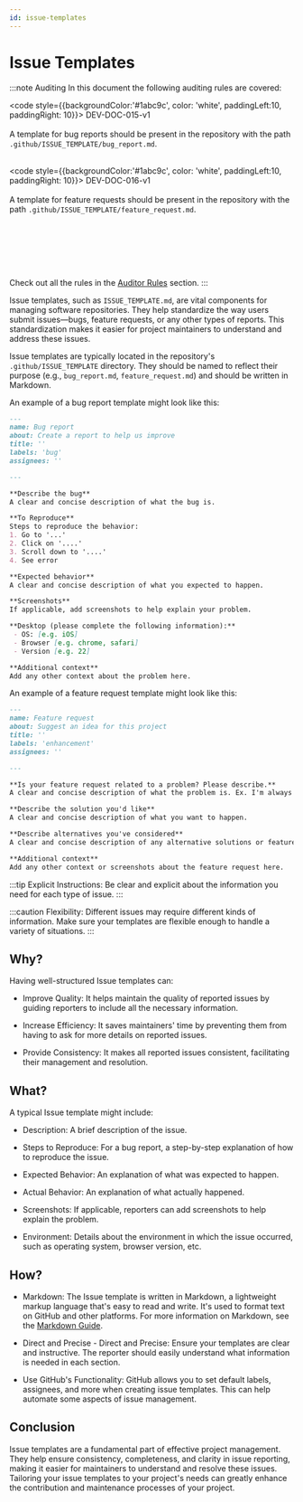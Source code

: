 ```yaml
---
id: issue-templates
---
```


# Issue Templates

:::note Auditing
In this document the following auditing rules are covered:

<code style={{backgroundColor:'#1abc9c', color: 'white', paddingLeft:10, paddingRight: 10}}>
DEV-DOC-015-v1
</code>
<br></br>
A template for bug reports should be present in the repository with the path <code>.github/ISSUE_TEMPLATE/bug_report.md</code>.
<br></br>

<code style={{backgroundColor:'#1abc9c', color: 'white', paddingLeft:10, paddingRight: 10}}>
DEV-DOC-016-v1
</code>
<br></br>
A template for feature requests should be present in the repository with the path <code>.github/ISSUE_TEMPLATE/feature_request.md</code>.
<br></br>

<br></br>
<br></br>

Check out all the rules in the <a href="/auditor/rules">Auditor Rules</a> section.
:::


Issue templates, such as `ISSUE_TEMPLATE.md`, are vital components for managing software repositories. They help standardize the way users submit issues—bugs, feature requests, or any other types of reports. This standardization makes it easier for project maintainers to understand and address these issues.

Issue templates are typically located in the repository's `.github/ISSUE_TEMPLATE` directory. They should be named to reflect their purpose (e.g., `bug_report.md`, `feature_request.md`) and should be written in Markdown.

An example of a bug report template might look like this:

```markdown title="/.github/ISSUE_TEMPLATE/bug_report.md"
---
name: Bug report
about: Create a report to help us improve
title: ''
labels: 'bug'
assignees: ''

---

**Describe the bug**
A clear and concise description of what the bug is.

**To Reproduce**
Steps to reproduce the behavior:
1. Go to '...'
2. Click on '....'
3. Scroll down to '....'
4. See error

**Expected behavior**
A clear and concise description of what you expected to happen.

**Screenshots**
If applicable, add screenshots to help explain your problem.

**Desktop (please complete the following information):**
 - OS: [e.g. iOS]
 - Browser [e.g. chrome, safari]
 - Version [e.g. 22]

**Additional context**
Add any other context about the problem here.
```

An example of a feature request template might look like this:

```markdown title="/.github/ISSUE_TEMPLATE/feature_request.md"
---
name: Feature request
about: Suggest an idea for this project
title: ''
labels: 'enhancement'
assignees: ''

---

**Is your feature request related to a problem? Please describe.**
A clear and concise description of what the problem is. Ex. I'm always frustrated when [...]

**Describe the solution you'd like**
A clear and concise description of what you want to happen.

**Describe alternatives you've considered**
A clear and concise description of any alternative solutions or features you've considered.

**Additional context**
Add any other context or screenshots about the feature request here.
```

:::tip
Explicit Instructions: Be clear and explicit about the information you need for each type of issue.
:::

:::caution
Flexibility: Different issues may require different kinds of information. Make sure your templates are flexible enough to handle a variety of situations.
:::

## Why?

Having well-structured Issue templates can:

- Improve Quality: It helps maintain the quality of reported issues by guiding reporters to include all the necessary information.

- Increase Efficiency: It saves maintainers' time by preventing them from having to ask for more details on reported issues.

- Provide Consistency: It makes all reported issues consistent, facilitating their management and resolution.

## What?

A typical Issue template might include:

- Description: A brief description of the issue.

- Steps to Reproduce: For a bug report, a step-by-step explanation of how to reproduce the issue.

- Expected Behavior: An explanation of what was expected to happen.

- Actual Behavior: An explanation of what actually happened.

- Screenshots: If applicable, reporters can add screenshots to help explain the problem.

- Environment: Details about the environment in which the issue occurred, such as operating system, browser version, etc.

## How?

- Markdown: The Issue template is written in Markdown, a lightweight markup language that's easy to read and write. It's used to format text on GitHub and other platforms. For more information on Markdown, see the [Markdown Guide](https://www.markdownguide.org/).

- Direct and Precise - Direct and Precise: Ensure your templates are clear and instructive. The reporter should easily understand what information is needed in each section.

- Use GitHub's Functionality: GitHub allows you to set default labels, assignees, and more when creating issue templates. This can help automate some aspects of issue management.

## Conclusion

Issue templates are a fundamental part of effective project management. They help ensure consistency, completeness, and clarity in issue reporting, making it easier for maintainers to understand and resolve these issues. Tailoring your issue templates to your project's needs can greatly enhance the contribution and maintenance processes of your project.
